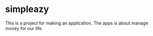 # simpleazy
This is a project for making an application. The apps is about manage money for our life.
